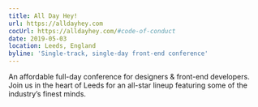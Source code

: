 ```yaml
---
title: All Day Hey!
url: https://alldayhey.com
cocUrl: https://alldayhey.com/#code-of-conduct
date: 2019-05-03
location: Leeds, England
byline: 'Single-track, single-day front-end conference'
---
```


An affordable full-day conference for designers & front-end developers. Join us in the heart of Leeds for an all-star lineup featuring some of the industry’s finest minds.
